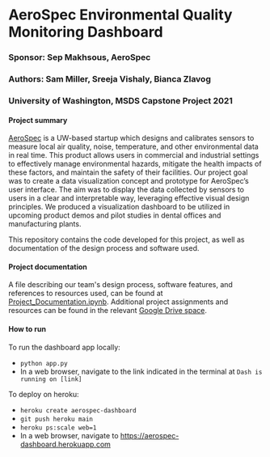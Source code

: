 # AeroSpec Environmental Quality Monitoring Dashboard

### Sponsor: Sep Makhsous, AeroSpec
### Authors: Sam Miller, Sreeja Vishaly, Bianca Zlavog
### University of Washington, MSDS Capstone Project 2021


#### Project summary
[AeroSpec](https://www.aerospec.io/) is a UW-based startup which designs and calibrates sensors to measure local air quality, noise, temperature, and other environmental data in real time. This product allows users in commercial and industrial settings to effectively manage environmental hazards, mitigate the health impacts of these factors, and maintain the safety of their facilities. Our project goal was to create a data visualization concept and prototype for AeroSpec’s user interface. The aim was to display the data collected by sensors to users in a clear and interpretable way, leveraging effective visual design principles. We produced a visualization dashboard to be utilized in upcoming product demos and pilot studies in dental offices and manufacturing plants. 

This repository contains the code developed for this project, as well as documentation of the design process and software used.


#### Project documentation
A file describing our team's design process, software features, and references to resources used, can be found at [Project_Documentation.ipynb](https://github.com/sammiller11235/Aerospec-Data-Viz/blob/main/Project_Documentation.ipynb). Additional project assignments and resources can be found in the relevant [Google Drive space](https://drive.google.com/drive/folders/1HXya5bPvwyZrA09tZ6vSP41jBDHc6YQh?usp=sharing).


#### How to run
To run the dashboard app locally:
* `python app.py`
* In a web browser, navigate to the link indicated in the terminal at `Dash is running on [link]`

To deploy on heroku:
* `heroku create aerospec-dashboard`
* `git push heroku main`
* `heroku ps:scale web=1`
* In a web browser, navigate to https://aerospec-dashboard.herokuapp.com

